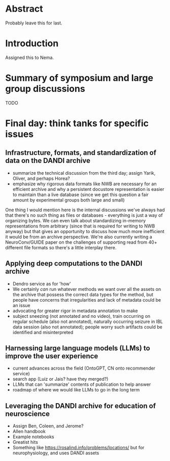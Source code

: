 # Abstract

Probably leave this for last.



# Introduction

Assigned this to Nema.



# Summary of symposium and large group discussions

TODO



# Final day: think tanks for specific issues

## Infrastructure, formats, and standardization of data on the DANDI archive

- summarize the technical discussion from the third day; assign Yarik, Oliver, and perhaps Horea?
- emphasize why rigorous data formats like NWB are necessary for an efficient archive and why a persistent docustore representation is easier to maintain than a live database (since we get this question a fair amount by experimental groups both large and small)

One thing I would mention here is the internal discussions we've always had that there's no such thing as files or databases - everything is just a way of organizing bytes. We can even talk about standardizing in-memory representations from arbitrary (since that is required for writing to NWB anyway) but that gives an opportunity to discuss how much more inefficient it would be from an archive perspective. We're also currently writing a NeuroConv/GUIDE paper on the challenges of supporting read from 40+ different file formats so there's a little interplay there.


## Applying deep computations to the DANDI archive

- Dendro service as for 'how'
- We certainly _can_ run whatever methods we want over all the assets on the archive that possess the correct data types for the method, but people have concerns that irregularities and lack of metadata could be an issue
- advocating for greater rigor in metadata annotation to make
- subject sneezing (not annotated and no video), train occurring on regular schedule (also not annotated), naturally occurring seizure in IBL data session (also not annotated); people worry such artifacts could be identified and misinterpreted


## Harnessing large language models (LLMs) to improve the user experience

- current advances across the field (OntoGPT, CN onto recommender service)
- search app (Luiz or Jais? have they merged?)
- LLMs that can 'summarize' contents of publication to help answer
- roadmap of where we would like LLMs to go in the long term


## Leveraging the DANDI archive for education of neuroscience

- Assign Ben, Coleen, and Jerome?
- Allen handbook
- Example notebooks
- Greatist hits
- Something like https://rosalind.info/problems/locations/ but for neurophysiology, and uses DANDI assets

